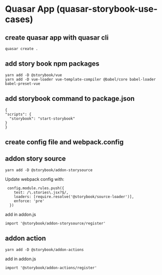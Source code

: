# Quasar App (quasar-storybook-use-cases)

## create quasar app with quasar cli

```
quasar create .
```

## add story book npm packages

```
yarn add -D @storybook/vue
yarn add -D vue-loader vue-template-compiler @babel/core babel-loader babel-preset-vue
```

## add storybook command to package.json

```
{
"scripts": {
  "storybook": "start-storybook"
}
}

```

## create config file and webpack.config

## addon story source

```
yarn add -D @storybook/addon-storysource
```

Update webpack config with:

```
 config.module.rules.push({
    test: /\.stories\.jsx?$/,
    loaders: [require.resolve('@storybook/source-loader')],
    enforce: 'pre'
  })
```

add in addon.js

```
import '@storybook/addon-storysource/register'
```

## addon action

```
yarn add -D @storybook/addon-actions
```

add in addon.js

```
import '@storybook/addon-actions/register'
```

